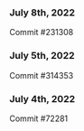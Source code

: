 ### July 8th, 2022

Commit #231308

### July 5th, 2022

Commit #314353


### July 4th, 2022

Commit #72281

